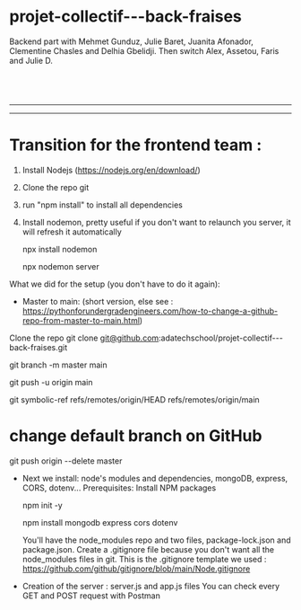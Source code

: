 # projet-collectif---back-fraises

Backend part with Mehmet Gunduz, Julie Baret, Juanita Afonador, Clementine Chasles and Delhia Gbelidji. Then switch Alex, Assetou, Faris and Julie D.

<p><img align="center" alt="" src=""/></p>
<p><img align="center" alt="" src=""/></p>
<p><img align="center" alt="" src=""/></p>
<p><img align="center" alt="" src=""/></p>

***
***

# Transition for the frontend team :

1. Install Nodejs (https://nodejs.org/en/download/)
2. Clone the repo git
3. run "npm install" to install all dependencies
4. Install nodemon, pretty useful if you don't want to relaunch you server, it will refresh it automatically

   npx install nodemon
   
   npx nodemon server

What we did for the setup (you don't have to do it again):

- Master to main: (short version, else see : https://pythonforundergradengineers.com/how-to-change-a-github-repo-from-master-to-main.html)

Clone the repo
git clone git@github.com:adatechschool/projet-collectif---back-fraises.git

git branch -m master main

git push -u origin main

git symbolic-ref refs/remotes/origin/HEAD refs/remotes/origin/main

# change default branch on GitHub

git push origin --delete master

- Next we install: node's modules and dependencies, mongoDB, express, CORS, dotenv...
  Prerequisites:
  Install NPM packages
  
  npm init -y
  
  npm install mongodb express cors dotenv
  
  You'll have the node_modules repo and two files, package-lock.json and package.json.
  Create a .gitignore file because you don't want all the node_modules files in git. This is the .gitignore template we used : https://github.com/github/gitignore/blob/main/Node.gitignore

- Creation of the server : server.js and app.js files
  You can check every GET and POST request with Postman
